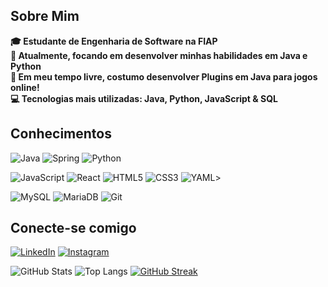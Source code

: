 ## Sobre Mim

  <b>🎓 Estudante de Engenharia de Software na FIAP</b><br>
  <b>🌱 Atualmente, focando em desenvolver minhas habilidades em Java e Python</b><br>
  <b>🔭 Em meu tempo livre, costumo desenvolver Plugins em Java para jogos online!</b><br>
  <b>💻 Tecnologias mais utilizadas: Java, Python, JavaScript & SQL</b><br>

## Conhecimentos
![Java](https://img.shields.io/badge/java-%23ED8B00.svg?style=for-the-badge&logo=openjdk&logoColor=white)
![Spring](https://img.shields.io/badge/spring-%236DB33F.svg?style=for-the-badge&logo=spring&logoColor=white)
![Python](https://img.shields.io/badge/python-3670A0?style=for-the-badge&logo=python&logoColor=ffdd54)

![JavaScript](https://img.shields.io/badge/JavaScript-F7DF1E?style=for-the-badge&logo=javascript&logoColor=black)
![React](https://img.shields.io/badge/React-20232A?style=for-the-badge&logo=react&logoColor=61DAFB)
![HTML5](https://img.shields.io/badge/HTML5-E34F26?style=for-the-badge&logo=html5&logoColor=white)
![CSS3](https://img.shields.io/badge/CSS3-1572B6?style=for-the-badge&logo=css3&logoColor=white)
![YAML](https://img.shields.io/badge/yaml-%23ffffff.svg?style=for-the-badge&logo=yaml&logoColor=151515)>

![MySQL](https://img.shields.io/badge/MySQL-00000F?style=for-the-badge&logo=mysql&logoColor=white)
![MariaDB](https://img.shields.io/badge/MariaDB-003545?style=for-the-badge&logo=mariadb&logoColor=white)
![Git](https://img.shields.io/badge/GIT-E44C30?style=for-the-badge&logo=git&logoColor=white)

## Conecte-se comigo
[![LinkedIn](https://img.shields.io/badge/LinkedIn-0077B5?style=for-the-badge&logo=linkedin&logoColor=white)](https://linkedin.com/in/joão-antonio-rihan-714827264/)
[![Instagram](https://img.shields.io/badge/-Instagram-%23E4405F?style=for-the-badge&logo=instagram&logoColor=white)](https://www.instagram.com/joao_rihan/)

![GitHub Stats](https://github-readme-stats.vercel.app/api?username=joaorihan&theme=transparent&bg_color=000&border_color=30A3DC&show_icons=true&icon_color=30A3DC&title_color=E94D5F&text_color=FFF)
![Top Langs](https://github-readme-stats-git-masterrstaa-rickstaa.vercel.app/api/top-langs/?username=joaorihan&layout=compact&bg_color=000&border_color=30A3DC&title_color=E94D5F&text_color=FFF)
[![GitHub Streak](https://streak-stats.demolab.com/?user=joaorihan&theme=bear&background=000&border=30A3DC&dates=FFF)](https://git.io/streak-stats)
